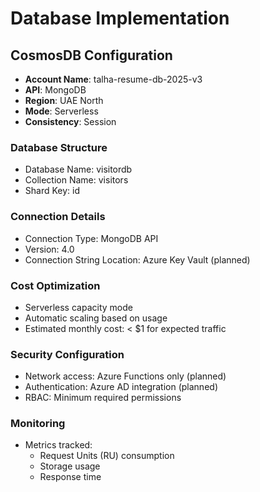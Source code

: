 # Database Implementation

## CosmosDB Configuration
- **Account Name**: talha-resume-db-2025-v3
- **API**: MongoDB
- **Region**: UAE North
- **Mode**: Serverless
- **Consistency**: Session

### Database Structure
- Database Name: visitordb
- Collection Name: visitors
- Shard Key: id

### Connection Details
- Connection Type: MongoDB API
- Version: 4.0
- Connection String Location: Azure Key Vault (planned)

### Cost Optimization
- Serverless capacity mode
- Automatic scaling based on usage
- Estimated monthly cost: < $1 for expected traffic

### Security Configuration
- Network access: Azure Functions only (planned)
- Authentication: Azure AD integration (planned)
- RBAC: Minimum required permissions

### Monitoring
- Metrics tracked:
  - Request Units (RU) consumption
  - Storage usage
  - Response time
  